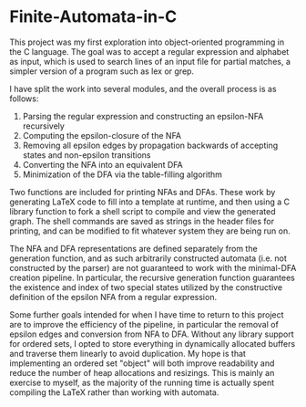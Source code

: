 # Finite-Automata-in-C

This project was my first exploration into object-oriented programming in the C language. The goal was to accept a regular expression and alphabet as input, which is used to search lines of an input file for partial matches, a simpler version of a program such as lex or grep.

I have split the work into several modules, and the overall process is as follows:

1. Parsing the regular expression and constructing an epsilon-NFA recursively
2. Computing the epsilon-closure of the NFA
3. Removing all epsilon edges by propagation backwards of accepting states and non-epsilon transitions
4. Converting the NFA into an equivalent DFA
5. Minimization of the DFA via the table-filling algorithm

Two functions are included for printing NFAs and DFAs. These work by generating LaTeX code to fill into a template at runtime, and then using a C library function to fork a shell script to compile and view the generated graph. The shell commands are saved as strings in the header files for printing, and can be modified to fit whatever system they are being run on.

The NFA and DFA representations are defined separately from the generation function, and as such arbitrarily constructed automata (i.e. not constructed by the parser) are not guaranteed to work with the minimal-DFA creation pipeline. In particular, the recursive generation function guarantees the existence and index of two special states utilized by the constructive definition of the epsilon NFA from a regular expression.

Some further goals intended for when I have time to return to this project are to improve the efficiency of the pipeline, in particular the removal of epsilon edges and conversion from NFA to DFA. Without any library support for ordered sets, I opted to store everything in dynamically allocated buffers and traverse them linearly to avoid duplication. My hope is that implementing an ordered set "object" will both improve readability and reduce the number of heap allocations and resizings. This is mainly an exercise to myself, as the majority of the running time is actually spent compiling the LaTeX rather than working with automata.
